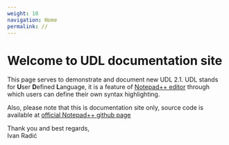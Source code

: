 ```yaml
---
weight: 10
navigation: Home
permalink: //
---
```


Welcome to UDL documentation site
=================================

This page serves to demonstrate and document new UDL 2.1.
UDL stands for **U**ser **D**efined **L**anguage, it is a feature of
[Notepad++ editor](https://notepad-plus-plus.org/) through
which users can define their own syntax highlighting.

Also, please note that this is documentation site only, source code is available at
[official Notepad++ github page](https://github.com/notepad-plus-plus/notepad-plus-plus)

Thank you and best regards,    
Ivan Radić
